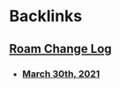 
# Backlinks
## [Roam Change Log](<Roam Change Log.md>)
- ### [March 30th, 2021](<March 30th, 2021.md>)

